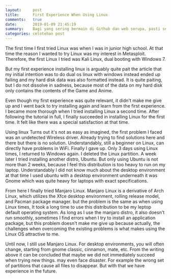 ```yaml
---
layout:     post
title:      First Experience When Using Linux
comments:   true
date:       2019-01-09 21:45:19
summary:    Bagi yang sering bermain di Github dan web serupa, pasti sering melihat markdown. Biasanya markdown digunakan untuk menuliskan dokumentasi.
categories: celotehan post
---
```


The first time I first tried Linux was when I was in junior high school. 
At that time the reason I wanted to try Linux was my interest in Metasploit. 
Therefore, the first Linux I tried was Kali Linux, dual booting with Windows 7.

But my first experience installing linux is arguably quite pait the article that my initial intention was to do dual os linux with windows instead ended up failing and my hard disk data was also formatted instead. 
It is quite paiting, but I do not dissolve in sadness, 
because most of the data on my hard disk only contains the contents of the Game and Anime.

Even though my first experience was quite relevant, 
it didn't make me give up and I went back to try installing again and learn from the first experience. 
I became more thorough when I tried installing Linux a second time. 
After following the tutorial in full, I finally succeeded in installing Linux for the first time. 
It felt like there was a special satisfaction at that time.

Using linux Turns out it's not as easy as imagined, the first problem I faced was an undetected Wireless driver. 
Already trying to find solutions here and there but there is no solution. 
Understandably, still a beginner on Linux, can directly have problems in WiFi. 
Finally I gave up. Only 3 days using Linux times, I returned to Windows again. 
I deleted the Linux partition. A week later I tried installing another distro, Ubuntu. 
But only using Ubuntu is not more than 2 weeks, because I feel this distribution is too heavy to run on my laptop. 
Understandably I did not know much about the desktop environment at that time I used ubuntu with a desktop environment underneath it was Gnome which was quite heavy for laptops with exact specifications.

From here I finally tried Manjaro Linux. 
Manjaro Linux is a derivative of Arch Linux, which utilizes the Xfce desktop environment, rolling release model, and Pacman package manager. 
but the problem is the same as when using Linux times,
It took a long time to use this distribution to be my leptop default operating system.
As long as I use the manjaro distro, it also doesn't run smoothly, sometimes I find errors when I try to install an application package, but this problem doesn't make me give up because actually, the challenges when overcoming the existing problems is what makes using the Linux OS attractive to me.

Until now, I still use Manjaro Linux. For desktop environments, you will often change, starting from gnome classic, cinnamon, mate, etc.
From the writing above it can be concluded that maybe we did not immediately succeed when trying new things. may even face disaster. For example the wrong set of partitions that cause all files to disappear. But with that we have experience in the future.

